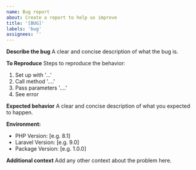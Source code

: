 ```yaml
---
name: Bug report
about: Create a report to help us improve
title: '[BUG]'
labels: 'bug'
assignees: ''
---
```


**Describe the bug**
A clear and concise description of what the bug is.

**To Reproduce**
Steps to reproduce the behavior:
1. Set up with '...'
2. Call method '....'
3. Pass parameters '....'
4. See error

**Expected behavior**
A clear and concise description of what you expected to happen.

**Environment:**
 - PHP Version: [e.g. 8.1]
 - Laravel Version: [e.g. 9.0]
 - Package Version: [e.g. 1.0.0]

**Additional context**
Add any other context about the problem here.